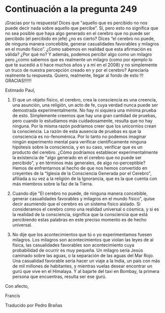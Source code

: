 # Continuación a la pregunta 249

¡Gracias por tu respuesta! Dices que "aquello que es percibido no nos puede decir nada sobre aquello que percibe". Sí, pero esto no significa que no sea posible que haya algo generado en el cerebro que no puede ser percibido (el percibido en jefe) ¿no es cierto? Dices “el cerebro no puede, de ninguna manera concebible, generar casualidades favorables y milagros en el mundo físico”. ¿Como sabemos en realidad que esta afirmación es válida? ¿Por qué no? Y además, podemos percibir algo como un milagro pero ¿como sabemos que es realmente un milagro (como por ejemplo lo que te sucedió a ti hace muchos años y a mí en el 2008) y no simplemente un truco de nuestra percepción creado en y por el cerebro? Apreciaría realmente tu respuesta. Quiero, realmente, llegar al fondo de esto !!! GRACIAS!!!!!!

Estimado Paul,

1. El que un objeto físico, el cerebro, crea la consciencia es una creencia, una asunción, una religión, un acto de fe, cuya verdad nunca puede ser demostrada experimentalmente. No hay ni siquiera una mínima prueba de esto. Simplemente creemos que hay una gran cantidad de pruebas, pero cuando lo estudiamos más cuidadosamente, resulta que no hay ninguna. Por la misma razón podríamos creer que los unicornios crean la consciencia. La razón de esta ausencia de pruebas es que la consciencia es no-fenoménica. Por lo tanto no podemos imaginar ningún experimento mental para verificar científicamente ninguna hipótesis sobre la consciencia, y en su caso, verificar que es un producto del cerebro. ¿Cómo podríamos establecer experimentalmente la existencia de "algo generado en el cerebro que no puede ser percibido", y en términos más generales, de algo no-perceptible? Hemos de enfrentarnos al hecho de que nos hemos convertido en creyentes de la “Iglesia de la Consciencia Generada por el Cerebro", afiliada a su vez a la religión de la Ignorancia, que es la que cuenta con más miembros sobre la faz de la Tierra.

2. Cuando dije "El cerebro no puede, de ninguna manera concebible, generar casualidades favorables y milagros en el mundo físico", quise decir asumiendo que el cerebro es un sistema físico aislado. Si consideramos el cerebro como una realidad universal o cósmica, y si es la realidad de la consciencia, significa que la consciencia que está percibiendo estas palabras en este preciso momento es de hecho universal.

3. No dije que los acontecimientos que tú o yo experimentamos fuesen milagros. Los milagros son acontecimientos que violan las leyes de al física, las casualidades favorables son acontecimiento cuya probabilidad de ocurrir es muy pequeña. Un milagro sería Jesús caminado sobre las aguas, o la separación de las aguas del Mar Rojo. Una casualidad favorable sería hacer un viaje a la India, un país con más de mil millones de habitantes, y mientras vuelas desear encontrar un gurú que vive en el Himalaya. Y al bajarte del taxi en Bombay, la primera persona que encuentras, resulta ser ese gurú.

Con afecto,

Francis

Traducido por Pedro Brañas

